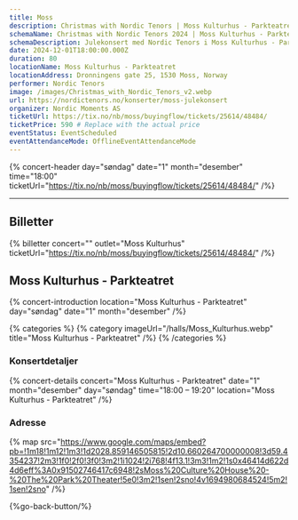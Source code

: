 ```yaml
---
title: Moss
description: Christmas with Nordic Tenors | Moss Kulturhus - Parkteatret
schemaName: Christmas with Nordic Tenors 2024 | Moss Kulturhus - Parkteatret
schemaDescription: Julekonsert med Nordic Tenors i Moss Kulturhus - Parkteatret
date: 2024-12-01T18:00:00.000Z
duration: 80
locationName: Moss Kulturhus - Parkteatret
locationAddress: Dronningens gate 25, 1530 Moss, Norway
performer: Nordic Tenors
image: /images/Christmas_with_Nordic_Tenors_v2.webp
url: https://nordictenors.no/konserter/moss-julekonsert
organizer: Nordic Moments AS
ticketUrl: https://tix.no/nb/moss/buyingflow/tickets/25614/48484/
ticketPrice: 590 # Replace with the actual price
eventStatus: EventScheduled
eventAttendanceMode: OfflineEventAttendanceMode
---
```


{% concert-header day="søndag" date="1" month="desember" time="18:00" ticketUrl="https://tix.no/nb/moss/buyingflow/tickets/25614/48484/" /%}

---

## Billetter

{% billetter concert="" outlet="Moss Kulturhus" ticketUrl="https://tix.no/nb/moss/buyingflow/tickets/25614/48484/" /%}

## Moss Kulturhus - Parkteatret

{% concert-introduction location="Moss Kulturhus - Parkteatret" day="søndag" date="1" month="desember" /%}

{% categories %}
{% category imageUrl="/halls/Moss_Kulturhus.webp" title="Moss Kulturhus - Parkteatret" /%}
{% /categories %}

### Konsertdetaljer

{% concert-details concert="Moss Kulturhus - Parkteatret" date="1" month="desember" day="søndag" time="18:00 – 19:20" location="Moss Kulturhus - Parkteatret" /%}

### Adresse

{% map src="https://www.google.com/maps/embed?pb=!1m18!1m12!1m3!1d2028.859146505815!2d10.660264700000008!3d59.4354237!2m3!1f0!2f0!3f0!3m2!1i1024!2i768!4f13.1!3m3!1m2!1s0x46414d622d4d6eff%3A0x91502746417c6948!2sMoss%20Culture%20House%20-%20The%20Park%20Theater!5e0!3m2!1sen!2sno!4v1694980684524!5m2!1sen!2sno" /%}

{%go-back-button/%}
